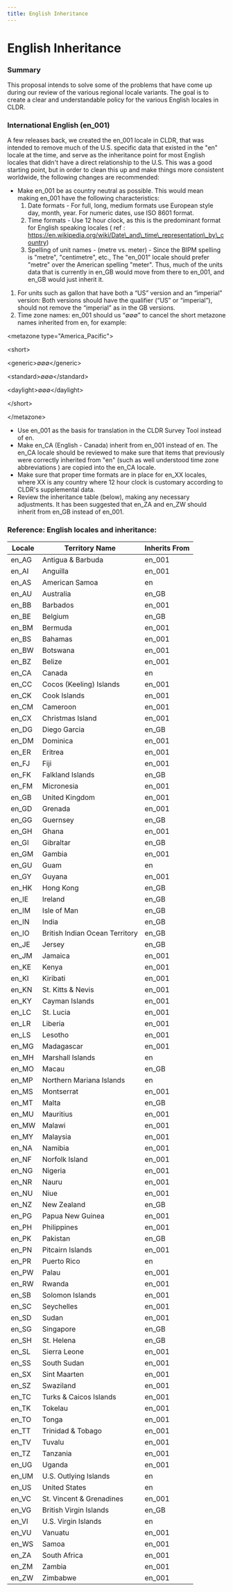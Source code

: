 ```yaml
---
title: English Inheritance
---
```


# English Inheritance

### Summary

This proposal intends to solve some of the problems that have come up during our review of the various regional locale variants. The goal is to create a clear and understandable policy for the various English locales in CLDR.

### International English (en\_001)

A few releases back, we created the en\_001 locale in CLDR, that was intended to remove much of the U.S. specific data that existed in the "en" locale at the time, and serve as the inheritance point for most English locales that didn't have a direct relationship to the U.S. This was a good starting point, but in order to clean this up and make things more consistent worldwide, the following changes are recommended:

- Make en\_001 be as country neutral as possible. This would mean making en\_001 have the following characteristics:
	1. Date formats - For full, long, medium formats use European style day, month, year. For numeric dates, use ISO 8601 format.
	2. Time formats - Use 12 hour clock, as this is the predominant format for English speaking locales ( ref : https://en.wikipedia.org/wiki/Date\_and\_time\_representation\_by\_country)
	3. Spelling of unit names - (metre vs. meter) - Since the BIPM spelling is "metre", "centimetre", etc., The "en\_001" locale should prefer "metre" over the American spelling "meter". Thus, much of the units data that is currently in en\_GB would move from there to en\_001, and en\_GB would just inherit it.
1. For units such as gallon that have both a “US” version and an “imperial” version: Both versions should have the qualifier (“US” or “imperial”), should not remove the “imperial” as in the GB versions.
2. Time zone names: en\_001 should us “∅∅∅” to cancel the short metazone names inherited from en, for example:

\<metazone type="America\_Pacific">

\<short>

\<generic>∅∅∅\</generic>

\<standard>∅∅∅\</standard>

\<daylight>∅∅∅\</daylight>

\</short>

\</metazone>

- Use en\_001 as the basis for translation in the CLDR Survey Tool instead of en.
- Make en\_CA (English - Canada) inherit from en\_001 instead of en. The en\_CA locale should be reviewed to make sure that items that previously were correctly inherited from "en" (such as well understood time zone abbreviations ) are copied into the en\_CA locale.
- Make sure that proper time formats are in place for en\_XX locales, where XX is any country where 12 hour clock is customary according to CLDR's supplemental data.
- Review the inheritance table (below), making any necessary adjustments. It has been suggested that en\_ZA and en\_ZW should inherit from en\_GB instead of en\_001.

### Reference: English locales and inheritance:

| Locale |  Territory Name |  Inherits From |
|---|---|---|
|  en_AG |  Antigua &amp; Barbuda |  en_001 |
|  en_AI |  Anguilla |  en_001 |
|  en_AS |  American Samoa |  en |
|  en_AU |  Australia |  en_GB |
|  en_BB |  Barbados |  en_001 |
|  en_BE |  Belgium |  en_GB |
|  en_BM |  Bermuda |  en_001 |
|  en_BS |  Bahamas |  en_001 |
|  en_BW |  Botswana |  en_001 |
|  en_BZ |  Belize |  en_001 |
|  en_CA |  Canada |  en |
|  en_CC |  Cocos (Keeling) Islands |  en_001 |
|  en_CK |  Cook Islands |  en_001 |
|  en_CM |  Cameroon |  en_001 |
|  en_CX |  Christmas Island |  en_001 |
|  en_DG |  Diego Garcia |  en_GB |
|  en_DM |  Dominica |  en_001 |
|  en_ER |  Eritrea |  en_001 |
|  en_FJ |  Fiji |  en_001 |
|  en_FK |  Falkland Islands |  en_GB |
|  en_FM |  Micronesia |  en_001 |
|  en_GB |  United Kingdom |  en_001 |
|  en_GD |  Grenada |  en_001 |
|  en_GG |  Guernsey |  en_GB |
|  en_GH |  Ghana |  en_001 |
|  en_GI |  Gibraltar |  en_GB |
|  en_GM |  Gambia |  en_001 |
|  en_GU |  Guam |  en |
|  en_GY |  Guyana |  en_001 |
|  en_HK |  Hong Kong |  en_GB |
|  en_IE |  Ireland |  en_GB |
|  en_IM |  Isle of Man |  en_GB |
|  en_IN |  India |  en_GB |
|  en_IO |  British Indian Ocean Territory |  en_GB |
|  en_JE |  Jersey |  en_GB |
|  en_JM |  Jamaica |  en_001 |
|  en_KE |  Kenya |  en_001 |
|  en_KI |  Kiribati |  en_001 |
|  en_KN |  St. Kitts &amp; Nevis |  en_001 |
|  en_KY |  Cayman Islands |  en_001 |
|  en_LC |  St. Lucia |  en_001 |
|  en_LR |  Liberia |  en_001 |
|  en_LS |  Lesotho |  en_001 |
|  en_MG |  Madagascar |  en_001 |
|  en_MH |  Marshall Islands |  en |
|  en_MO |  Macau |  en_GB |
|  en_MP |  Northern Mariana Islands |  en |
|  en_MS |  Montserrat |  en_001 |
|  en_MT |  Malta |  en_GB |
|  en_MU |  Mauritius |  en_001 |
|  en_MW |  Malawi |  en_001 |
|  en_MY |  Malaysia |  en_001 |
|  en_NA |  Namibia |  en_001 |
|  en_NF |  Norfolk Island |  en_001 |
|  en_NG |  Nigeria |  en_001 |
|  en_NR |  Nauru |  en_001 |
|  en_NU |  Niue |  en_001 |
|  en_NZ |  New Zealand |  en_GB |
|  en_PG |  Papua New Guinea |  en_001 |
|  en_PH |  Philippines |  en_001 |
|  en_PK |  Pakistan |  en_GB |
|  en_PN |  Pitcairn Islands |  en_001 |
|  en_PR |  Puerto Rico |  en |
|  en_PW |  Palau |  en_001 |
|  en_RW |  Rwanda |  en_001 |
|  en_SB |  Solomon Islands |  en_001 |
|  en_SC |  Seychelles |  en_001 |
|  en_SD |  Sudan |  en_001 |
|  en_SG |  Singapore |  en_GB |
|  en_SH |  St. Helena |  en_GB |
|  en_SL |  Sierra Leone |  en_001 |
|  en_SS |  South Sudan |  en_001 |
|  en_SX |  Sint Maarten |  en_001 |
|  en_SZ |  Swaziland |  en_001 |
|  en_TC |  Turks &amp; Caicos Islands |  en_001 |
|  en_TK |  Tokelau |  en_001 |
|  en_TO |  Tonga |  en_001 |
|  en_TT |  Trinidad &amp; Tobago |  en_001 |
|  en_TV |  Tuvalu |  en_001 |
|  en_TZ |  Tanzania |  en_001 |
|  en_UG |  Uganda |  en_001 |
|  en_UM |  U.S. Outlying Islands |  en |
|  en_US |  United States |  en |
|  en_VC |  St. Vincent &amp; Grenadines |  en_001 |
|  en_VG |  British Virgin Islands |  en_GB |
|  en_VI |  U.S. Virgin Islands |  en |
|  en_VU |  Vanuatu |  en_001 |
|  en_WS |  Samoa |  en_001 |
|  en_ZA |  South Africa |  en_001 |
|  en_ZM |  Zambia |  en_001 |
|  en_ZW |  Zimbabwe |  en_001 |

